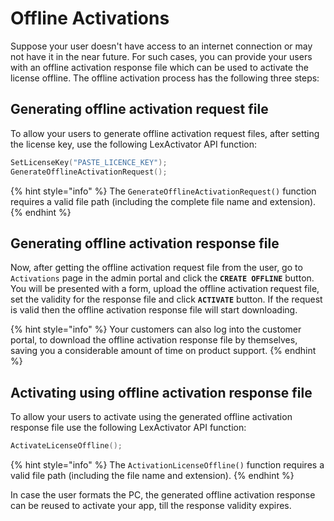 # Offline Activations

Suppose your user doesn't have access to an internet connection or may not have it in the near future. For such cases, you can provide your users with an offline activation response file which can be used to activate the license offline. The offline activation process has the following three steps:

## Generating offline activation request file

To allow your users to generate offline activation request files, after setting the license key, use the following LexActivator API function:

```c
SetLicenseKey("PASTE_LICENCE_KEY");
GenerateOfflineActivationRequest();
```

{% hint style="info" %}
The `GenerateOfflineActivationRequest()` function requires a valid file path (including the complete file name and extension).
{% endhint %}

## Generating offline activation response file

Now, after getting the offline activation request file from the user, go to `Activations` page in the admin portal and  click the **`CREATE OFFLINE`** button. You will be presented with a form, upload the offline activation request file, set the validity for the response file and click **`ACTIVATE`** button. If the request is valid then the offline activation response file will start downloading.

{% hint style="info" %}
Your customers can also log into the customer portal, to download the offline activation response file by themselves, saving you a considerable amount of time on product support.
{% endhint %}

## Activating using offline activation response file

To allow your users to activate using the generated offline activation response file use the following LexActivator API function:

```c
ActivateLicenseOffline();
```

{% hint style="info" %}
The `ActivationLicenseOffline()` function requires a valid file path (including the file name and extension).
{% endhint %}

In case the user formats the PC, the generated offline activation response can be reused to activate your app, till the response validity expires.
